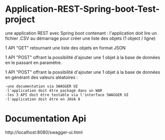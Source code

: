 # Application-REST-Spring-boot-Test-project

une application REST avec Spring boot contenant :
l'application doit lire un fichier .CSV au démarrage pour créer une liste des objets (1 object / ligne)

1 API "GET" retournant une liste des objets en format JSON

1 API "POST" offrant la possibilité d'ajouter une 1 objet à la base de données en le passant en paramètre.

1 API "POST" offrant la possibilité d'ajouter une 1 objet à la base de données en générant des valeurs aléatoires : 

    -une documentation via SWAGGER UI
    -l'application doit être packagé dans un WAR
    -les 3 API doit être testable via l'interface SWAGGER UI
    -l'application doit être en JAVA 8
# Documentation Api
http://localhost:8080/swagger-ui.html

